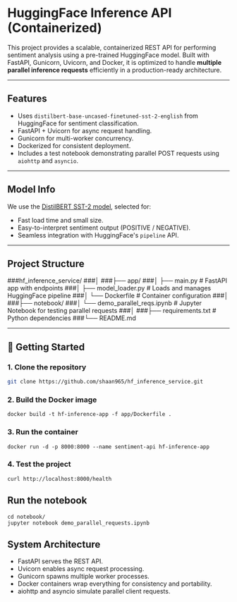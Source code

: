 # HuggingFace Inference API (Containerized)

This project provides a scalable, containerized REST API for performing sentiment analysis using a pre-trained HuggingFace model. Built with FastAPI, Gunicorn, Uvicorn, and Docker, it is optimized to handle **multiple parallel inference requests** efficiently in a production-ready architecture.

---

## Features

- Uses `distilbert-base-uncased-finetuned-sst-2-english` from HuggingFace for sentiment classification.
- FastAPI + Uvicorn for async request handling.
- Gunicorn for multi-worker concurrency.
- Dockerized for consistent deployment.
- Includes a test notebook demonstrating parallel POST requests using `aiohttp` and `asyncio`.

---

## Model Info

We use the [DistilBERT SST-2 model](https://huggingface.co/distilbert-base-uncased-finetuned-sst-2-english), selected for:

- Fast load time and small size.
- Easy-to-interpret sentiment output (POSITIVE / NEGATIVE).
- Seamless integration with HuggingFace's `pipeline` API.

---

## Project Structure

###hf_inference_service/
###│
###├── app/
###│ ├── main.py # FastAPI app with endpoints
###│ ├── model_loader.py # Loads and manages HuggingFace pipeline
###│ └── Dockerfile # Container configuration
###│
###├── notebook/
###│ └── demo_parallel_reqs.ipynb # Jupyter Notebook for testing parallel requests
###│
###├── requirements.txt # Python dependencies
###└── README.md

---

## 🚀 Getting Started

### 1. Clone the repository
```bash
git clone https://github.com/shaan965/hf_inference_service.git
```

### 2. Build the Docker image
```
docker build -t hf-inference-app -f app/Dockerfile .
```

### 3. Run the container
```
docker run -d -p 8000:8000 --name sentiment-api hf-inference-app
```
### 4. Test the project 
```
curl http://localhost:8000/health
```

## Run the notebook 
```
cd notebook/
jupyter notebook demo_parallel_requests.ipynb
```

## System Architecture
- FastAPI serves the REST API.
- Uvicorn enables async request processing.
- Gunicorn spawns multiple worker processes.
- Docker containers wrap everything for consistency and portability.
- aiohttp and asyncio simulate parallel client requests.
